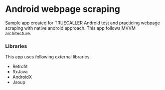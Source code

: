 # Android webpage scraping

Sample app created for TRUECALLER Android test and practicing webpage scraping with native android approach. This app follows MVVM architecture.

### Libraries

This app uses following external libraries

* Retrofit 
* RxJava 
* AndroidX
* Jsoup
